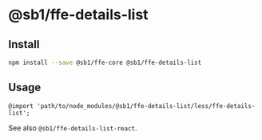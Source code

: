 # @sb1/ffe-details-list

## Install

```bash
npm install --save @sb1/ffe-core @sb1/ffe-details-list
```

## Usage

```less
@import 'path/to/node_modules/@sb1/ffe-details-list/less/ffe-details-list';
```

See also `@sb1/ffe-details-list-react`.
